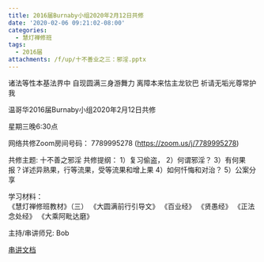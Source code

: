 ```yaml
---
title: 2016届Burnaby小组2020年2月12日共修
date: '2020-02-06 09:21:02-08:00'
categories:
  - 慧灯禅修班
tags:
  - 2016届
attachments: /f/up/十不善业之三：邪淫.pptx
---
```

诸法等性本基法界中 自现圆满三身游舞力 离障本来怙主龙钦巴 祈请无垢光尊常护我

温哥华2016届Burnaby小组2020年2月12日共修 

星期三晚6:30点

网络共修Zoom房间号码： 7789995278 (<https://zoom.us/j/7789995278>)

共修主题: 十不善之邪淫
共修提纲：
1）复习偷盗，
2）何谓邪淫？
3）有何果报？详述异熟果，行等流果，受等流果和增上果
4）如何忏悔和对治？
5）公案分享

学习材料：  
《慧灯禅修班教材》（三） 
《大圆满前行引导文》
《百业经》
《贤愚经》
《正法念处经》
《大乘阿毗达磨》

主持/串讲师兄: Bob

[串讲文档](/f/up/十不善业之三：邪淫.pptx)
